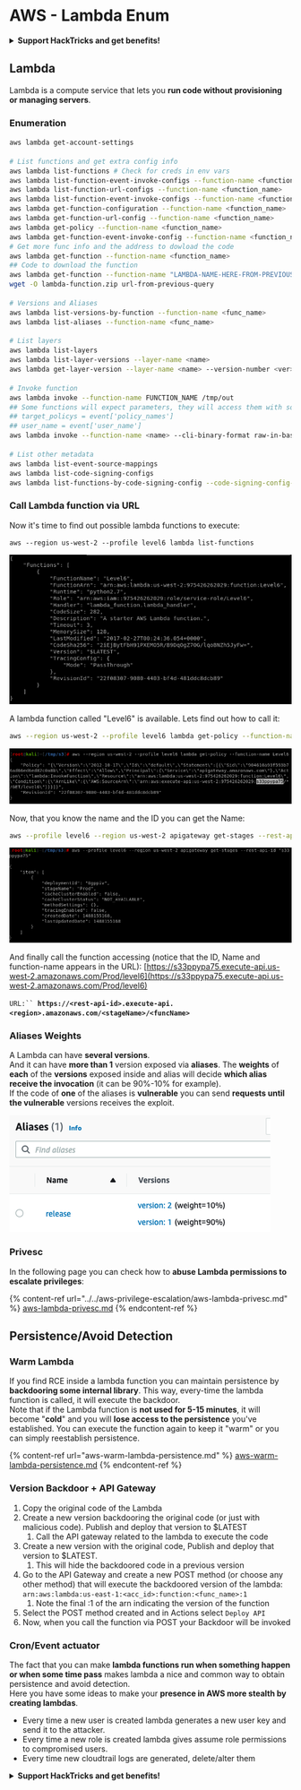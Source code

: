 # AWS - Lambda Enum

<details>

<summary><strong>Support HackTricks and get benefits!</strong></summary>

Do you work in a **cybersecurity company**? Do you want to see your **company advertised in HackTricks**? or do you want to have access the **latest version of the PEASS or download HackTricks in PDF**? Check the [**SUBSCRIPTION PLANS**](https://github.com/sponsors/carlospolop)!

Discover [**The PEASS Family**](https://opensea.io/collection/the-peass-family), our collection of exclusive [**NFTs**](https://opensea.io/collection/the-peass-family)

Get the [**official PEASS & HackTricks swag**](https://peass.creator-spring.com)

**Join the** [**💬**](https://emojipedia.org/speech-balloon/) [**Discord group**](https://discord.gg/hRep4RUj7f) or the [**telegram group**](https://t.me/peass) or **follow** me on **Twitter** [**🐦**](https://github.com/carlospolop/hacktricks/tree/7af18b62b3bdc423e11444677a6a73d4043511e9/\[https:/emojipedia.org/bird/README.md)[**@carlospolopm**](https://twitter.com/carlospolopm)**.**

**Share your hacking tricks submitting PRs to the** [**hacktricks github repo**](https://github.com/carlospolop/hacktricks)**.**

</details>

## Lambda

Lambda is a compute service that lets you **run code without provisioning or managing servers**.

### Enumeration

```bash
aws lambda get-account-settings

# List functions and get extra config info
aws lambda list-functions # Check for creds in env vars
aws lambda list-function-event-invoke-configs --function-name <function_name>
aws lambda list-function-url-configs --function-name <function_name>
aws lambda list-function-event-invoke-configs --function-name <function_name>
aws lambda get-function-configuration --function-name <function_name>
aws lambda get-function-url-config --function-name <function_name>
aws lambda get-policy --function-name <function_name>
aws lambda get-function-event-invoke-config --function-name <function_nam
# Get more func info and the address to dowload the code
aws lambda get-function --function-name <function_name>
## Code to download the function
aws lambda get-function --function-name "LAMBDA-NAME-HERE-FROM-PREVIOUS-QUERY" --query 'Code.Location' --profile uploadcreds
wget -O lambda-function.zip url-from-previous-query

# Versions and Aliases
aws lambda list-versions-by-function --function-name <func_name>
aws lambda list-aliases --function-name <func_name>

# List layers
aws lambda list-layers
aws lambda list-layer-versions --layer-name <name>
aws lambda get-layer-version --layer-name <name> --version-number <ver>

# Invoke function
aws lambda invoke --function-name FUNCTION_NAME /tmp/out
## Some functions will expect parameters, they will access them with something like:
## target_policys = event['policy_names']
## user_name = event['user_name']
aws lambda invoke --function-name <name> --cli-binary-format raw-in-base64-out --payload '{"policy_names": ["AdministratorAccess], "user_name": "sdf"}' out.txt

# List other metadata
aws lambda list-event-source-mappings
aws lambda list-code-signing-configs
aws lambda list-functions-by-code-signing-config --code-signing-config-arn <arn>
```

### Call Lambda function via URL

Now it's time to find out possible lambda functions to execute:

```
aws --region us-west-2 --profile level6 lambda list-functions
```

![](<../../../../.gitbook/assets/image (21).png>)

A lambda function called "Level6" is available. Lets find out how to call it:

```bash
aws --region us-west-2 --profile level6 lambda get-policy --function-name Level6
```

![](<../../../../.gitbook/assets/image (69).png>)

Now, that you know the name and the ID you can get the Name:

```bash
aws --profile level6 --region us-west-2 apigateway get-stages --rest-api-id "s33ppypa75"
```

![](<../../../../.gitbook/assets/image (20).png>)

And finally call the function accessing (notice that the ID, Name and function-name appears in the URL): [https://s33ppypa75.execute-api.us-west-2.amazonaws.com/Prod/level6](https://s33ppypa75.execute-api.us-west-2.amazonaws.com/Prod/level6)

`URL:`` `**`https://<rest-api-id>.execute-api.<region>.amazonaws.com/<stageName>/<funcName>`**

### Aliases Weights

A Lambda can have **several versions**.\
And it can have **more than 1** version exposed via **aliases**. The **weights** of **each** of the **versions** exposed inside and alias will decide **which alias receive the invocation** (it can be 90%-10% for example).\
If the code of **one** of the aliases is **vulnerable** you can send **requests until the vulnerable** versions receives the exploit.

![](<../../../../.gitbook/assets/image (16).png>)

### Privesc

In the following page you can check how to **abuse Lambda permissions to escalate privileges**:

{% content-ref url="../../aws-privilege-escalation/aws-lambda-privesc.md" %}
[aws-lambda-privesc.md](../../aws-privilege-escalation/aws-lambda-privesc.md)
{% endcontent-ref %}

## Persistence/Avoid Detection

### Warm Lambda

If you find RCE inside a lambda function you can maintain persistence by **backdooring some internal library**. This way, every-time the lambda function is called, it will execute the backdoor.\
Note that if the Lambda function is **not used for 5-15 minutes**, it will become "**cold**" and you will **lose access to the persistence** you've established. You can execute the function again to keep it "warm" or you can simply reestablish persistence.&#x20;

{% content-ref url="aws-warm-lambda-persistence.md" %}
[aws-warm-lambda-persistence.md](aws-warm-lambda-persistence.md)
{% endcontent-ref %}

### Version Backdoor + API Gateway

1. Copy the original code of the Lambda
2. Create a new version backdooring the original code (or just with malicious code). Publish and deploy that version to $LATEST
   1. Call the API gateway related to the lambda to execute the code
3. Create a new version with the original code, Publish and deploy that version to $LATEST.
   1. This will hide the backdoored code in a previous version
4. Go to the API Gateway and create a new POST method (or choose any other method) that will execute the backdoored version of the lambda: `arn:aws:lambda:us-east-1:<acc_id>:function:<func_name>:1`
   1. Note the final :1 of the arn indicating the version of the function
5. Select the POST method created and in Actions select `Deploy API`
6. Now, when you call the function via POST your Backdoor will be invoked

### Cron/Event actuator

The fact that you can make **lambda functions run when something happen or when some time pass** makes lambda a nice and common way to obtain persistence and avoid detection.\
Here you have some ideas to make your **presence in AWS more stealth by creating lambdas**.

* Every time a new user is created lambda generates a new user key and send it to the attacker.
* Every time a new role is created lambda gives assume role permissions to compromised users.
* Every time new cloudtrail logs are generated, delete/alter them

<details>

<summary><strong>Support HackTricks and get benefits!</strong></summary>

Do you work in a **cybersecurity company**? Do you want to see your **company advertised in HackTricks**? or do you want to have access the **latest version of the PEASS or download HackTricks in PDF**? Check the [**SUBSCRIPTION PLANS**](https://github.com/sponsors/carlospolop)!

Discover [**The PEASS Family**](https://opensea.io/collection/the-peass-family), our collection of exclusive [**NFTs**](https://opensea.io/collection/the-peass-family)

Get the [**official PEASS & HackTricks swag**](https://peass.creator-spring.com)

**Join the** [**💬**](https://emojipedia.org/speech-balloon/) [**Discord group**](https://discord.gg/hRep4RUj7f) or the [**telegram group**](https://t.me/peass) or **follow** me on **Twitter** [**🐦**](https://github.com/carlospolop/hacktricks/tree/7af18b62b3bdc423e11444677a6a73d4043511e9/\[https:/emojipedia.org/bird/README.md)[**@carlospolopm**](https://twitter.com/carlospolopm)**.**

**Share your hacking tricks submitting PRs to the** [**hacktricks github repo**](https://github.com/carlospolop/hacktricks)**.**

</details>
